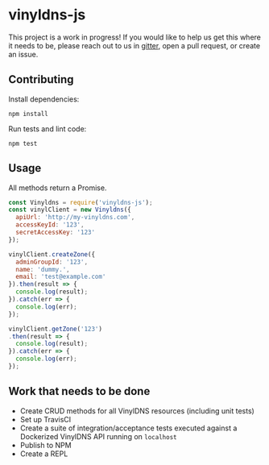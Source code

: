 # vinyldns-js

This project is a work in progress! If you would like to help us get this where it needs to be, please reach out to us in [gitter](https://gitter.im/vinyldns), open a pull request, or create an issue.

## Contributing

Install dependencies:

```
npm install
```

Run tests and lint code:

```
npm test
```

## Usage

All methods return a Promise.

```javascript
const Vinyldns = require('vinyldns-js');
const vinylClient = new Vinyldns({
  apiUrl: 'http://my-vinyldns.com',
  accessKeyId: '123',
  secretAccessKey: '123'
});

vinylClient.createZone({
  adminGroupId: '123',
  name: 'dummy.',
  email: 'test@example.com'
}).then(result => {
  console.log(result);
}).catch(err => {
  console.log(err);
});

vinylClient.getZone('123')
.then(result => {
  console.log(result);
}).catch(err => {
  console.log(err);
});
```

## Work that needs to be done

* Create CRUD methods for all VinylDNS resources (including unit tests)
* Set up TravisCI
* Create a suite of integration/acceptance tests executed against a Dockerized VinylDNS API running on `localhost`
* Publish to NPM
* Create a REPL


